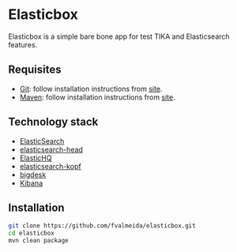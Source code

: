 Elasticbox
=======================

Elasticbox is a simple bare bone app for test TIKA and Elasticsearch features.

Requisites
------------

- [Git](https://git-scm.com/download/): follow installation instructions from [site](https://git-scm.com/book/en/v2/Getting-Started-Installing-Git).
- [Maven](https://maven.apache.org/download.cgi): follow installation instructions from [site](https://maven.apache.org/install.html).

Technology stack
------------

- [ElasticSearch](https://www.elastic.co/downloads/elasticsearch)
- [elasticsearch-head](http://mobz.github.io/elasticsearch-head/)
- [ElasticHQ](http://www.elastichq.org/support_plugin.html) 
- [elasticsearch-kopf](https://github.com/lmenezes/elasticsearch-kopf/) 
- [bigdesk](http://bigdesk.org/)
- [Kibana](https://www.elastic.co/downloads/kibana)

Installation
------------

```bash
git clone https://github.com/fvalmeida/elasticbox.git
cd elasticbox
mvn clean package
```

<!---
- to run unit tests using Chrome put this JVM parameters "-Dbrowser=chrome -Dwebdriver.chrome.driver=/path/to/your/chromedriver"
    - eg.: /Users/fvalmeida/Downloads/chromedriver
-->